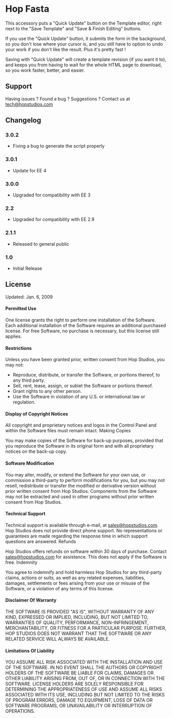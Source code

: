 # Hop Fasta

This accessory puts a "Quick Update" button on the Template editor, right next to the "Save Template" and "Save & Finish Editing" buttons.

If you use the "Quick Update" button, it submits the form in the background, so you don't lose where your cursor is, and you still have to option to undo your work if you don't like the result. Plus it's pretty fast !

Saving with "Quick Update" will create a template revision (if you want it to), and keeps you from having to wait for the whole HTML page to download, so you work faster, better, and easier.


## Support

Having issues ? Found a bug ? Suggestions ? Contact us at [tech@hopstudios.com](mailto:tech@hopstudios.com)


## Changelog 

### 3.0.2

* Fixing a bug to generate the script properly

### 3.0.1

* Update for EE 4

### 3.0.0

* Upgraded for compatibility with EE 3

### 2.2 

* Upgraded for compatibility with EE 2.9

### 2.1.1 

* Released to general public

### 1.0 
* Initial Release

## License
Updated: Jan. 6, 2009

#### Permitted Use

One license grants the right to perform one installation of the Software. Each additional installation of the Software requires an additional purchased license. For free Software, no purchase is necessary, but this license still applies.

#### Restrictions

Unless you have been granted prior, written consent from Hop Studios, you may not:

* Reproduce, distribute, or transfer the Software, or portions thereof, to any third party.
* Sell, rent, lease, assign, or sublet the Software or portions thereof.
* Grant rights to any other person.
* Use the Software in violation of any U.S. or international law or regulation.

#### Display of Copyright Notices

All copyright and proprietary notices and logos in the Control Panel and within the Software files must remain intact.
Making Copies

You may make copies of the Software for back-up purposes, provided that you reproduce the Software in its original form and with all proprietary notices on the back-up copy.

#### Software Modification

You may alter, modify, or extend the Software for your own use, or commission a third-party to perform modifications for you, but you may not resell, redistribute or transfer the modified or derivative version without prior written consent from Hop Studios. Components from the Software may not be extracted and used in other programs without prior written consent from Hop Studios.

#### Technical Support

Technical support is available through e-mail, at sales@hopstudios.com. Hop Studios does not provide direct phone support. No representations or guarantees are made regarding the response time in which support questions are answered.
Refunds

Hop Studios offers refunds on software within 30 days of purchase. Contact sales@hopstudios.com for assistance. This does not apply if the Software is free.
Indemnity

You agree to indemnify and hold harmless Hop Studios for any third-party claims, actions or suits, as well as any related expenses, liabilities, damages, settlements or fees arising from your use or misuse of the Software, or a violation of any terms of this license.

#### Disclaimer Of Warranty

THE SOFTWARE IS PROVIDED "AS IS", WITHOUT WARRANTY OF ANY KIND, EXPRESSED OR IMPLIED, INCLUDING, BUT NOT LIMITED TO, WARRANTIES OF QUALITY, PERFORMANCE, NON-INFRINGEMENT, MERCHANTABILITY, OR FITNESS FOR A PARTICULAR PURPOSE. FURTHER, HOP STUDIOS DOES NOT WARRANT THAT THE SOFTWARE OR ANY RELATED SERVICE WILL ALWAYS BE AVAILABLE.

#### Limitations Of Liability

YOU ASSUME ALL RISK ASSOCIATED WITH THE INSTALLATION AND USE OF THE SOFTWARE. IN NO EVENT SHALL THE AUTHORS OR COPYRIGHT HOLDERS OF THE SOFTWARE BE LIABLE FOR CLAIMS, DAMAGES OR OTHER LIABILITY ARISING FROM, OUT OF, OR IN CONNECTION WITH THE SOFTWARE. LICENSE HOLDERS ARE SOLELY RESPONSIBLE FOR DETERMINING THE APPROPRIATENESS OF USE AND ASSUME ALL RISKS ASSOCIATED WITH ITS USE, INCLUDING BUT NOT LIMITED TO THE RISKS OF PROGRAM ERRORS, DAMAGE TO EQUIPMENT, LOSS OF DATA OR SOFTWARE PROGRAMS, OR UNAVAILABILITY OR INTERRUPTION OF OPERATIONS.
